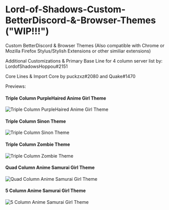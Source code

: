 # Lord-of-Shadows-Custom-BetterDiscord-&-Browser-Themes  ("WIP!!!")
Custom BetterDiscord & Browser Themes
(Also compatible with Chrome or Mozilla Firefox Stylus/Stylish Extensions or other similiar extensions)

Additional Customizations & Primary Base Line for 4 column server list by: LordofShadowsHoppou#2151

Core Lines & Import Core by puckzxz#2080 and Quake#1470







Previews:


#### Triple Column PurpleHaired Anime Girl Theme
![Triple Column PurpleHaired Anime Girl Theme](https://i.imgur.com/B3KUKcf.png)



#### Triple Column Sinon Theme
![Triple Column Sinon Theme](https://i.imgur.com/RIQldY1.png)



#### Triple Column Zombie Theme
![Triple Column Zombie Theme](https://i.imgur.com/asXUDpk.png)



#### Quad Column Anime Samurai Girl Theme
![Quad Column Anime Samurai Girl Theme](https://i.imgur.com/6e7TLBZ.png)



#### 5 Column Anime Samurai Girl Theme
![5 Column Anime Samurai Girl Theme](https://i.imgur.com/sslmgvK.png)
